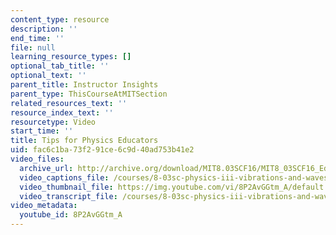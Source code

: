 ```yaml
---
content_type: resource
description: ''
end_time: ''
file: null
learning_resource_types: []
optional_tab_title: ''
optional_text: ''
parent_title: Instructor Insights
parent_type: ThisCourseAtMITSection
related_resources_text: ''
resource_index_text: ''
resourcetype: Video
start_time: ''
title: Tips for Physics Educators
uid: fac6c1ba-73f2-91ce-6c9d-40ad753b41e2
video_files:
  archive_url: http://archive.org/download/MIT8.03SCF16/MIT8_03SCF16_Educator11_Tips_for_Physics_Educators_300k.mp4
  video_captions_file: /courses/8-03sc-physics-iii-vibrations-and-waves-fall-2016/b3d7de3914f75b0ca9d97b37609cce1a_8P2AvGGtm_A.vtt
  video_thumbnail_file: https://img.youtube.com/vi/8P2AvGGtm_A/default.jpg
  video_transcript_file: /courses/8-03sc-physics-iii-vibrations-and-waves-fall-2016/d1fba8b750f7e65507d9b7db4538011c_8P2AvGGtm_A.pdf
video_metadata:
  youtube_id: 8P2AvGGtm_A
---
```

